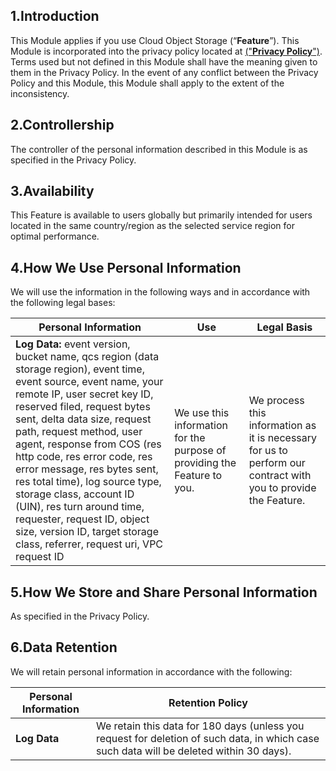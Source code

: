  

## 1.Introduction

This Module applies if you use Cloud Object Storage (“**Feature**”). This Module is incorporated into the privacy policy located at [("**Privacy Policy**")](https://intl.cloud.tencent.com/document/product/301/17345). Terms used but not defined in this Module shall have the meaning given to them in the Privacy Policy. In the event of any conflict between the Privacy Policy and this Module, this Module shall apply to the extent of the inconsistency.

## 2.Controllership

The controller of the personal information described in this Module is as specified in the Privacy Policy.

## 3.Availability

This Feature is available to users globally but primarily intended for users located in the same country/region as the selected service region for optimal performance.

## 4.How We Use Personal Information

We will use the information in the following ways and in accordance with the following legal bases:

| **Personal Information**                                     | **Use**                                                      | **Legal Basis**                                              |
| ------------------------------------------------------------ | ------------------------------------------------------------ | ------------------------------------------------------------ |
| **Log Data:** event version, bucket name, qcs region (data storage region), event time, event source, event name, your remote IP, user secret key ID, reserved filed, request bytes sent, delta data size, request path, request method, user agent, response from COS (res http code, res error code, res error message, res bytes sent, res total time), log source type, storage class, account ID (UIN), res turn around time, requester, request ID, object size, version ID, target storage class, referrer, request uri, VPC request ID | We use this information for the purpose of providing the Feature to you. | We process this information as it is necessary for us to perform our contract with you to provide the Feature. |

 

## 5.How We Store and Share Personal Information

As specified in the Privacy Policy. 

 

## 6.Data Retention

We will retain personal information in accordance with the following:

| **Personal Information** | **Retention Policy**                                         |
| ------------------------ | ------------------------------------------------------------ |
| **Log Data**       | We retain this data for 180 days (unless you request for deletion of such data, in which case such data will be deleted within 30 days). |

 